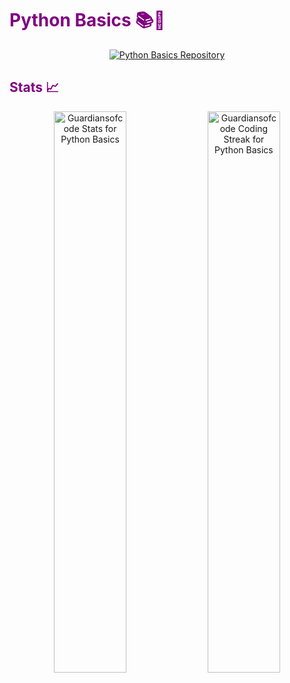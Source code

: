 # <span style="color: #800080;">Python Basics 📚🐍</span>
<p align="center">
  <!-- Repository-specific stats for Python Basics -->
  <a href="https://github.com/Guardiansofcode/Python-Basics">
    <img src="https://github-readme-stats.vercel.app/api/pin/?username=Guardiansofcode&repo=Python-Basics&theme=radical&title_color=000000&text_color=000000&bg_color=ff1493&hide_border=true" alt="Python Basics Repository" />
  </a>
</p>

## <span style="color: #800080;">Stats 📈</span>
<p align="center">
  <!-- Display stats specifically for the Python Basics repository -->
  <img width="48%" src="https://github-readme-stats.vercel.app/api?username=Guardiansofcode&repo=Python-Basics&show_icons=true&theme=radical&title_color=000000&text_color=000000&bg_color=ff1493&locale=en&hide_border=true" alt="Guardiansofcode Stats for Python Basics" />
  
  <!-- GitHub streak stats for coding engagement -->
  <img width="48%" src="https://github-readme-streak-stats.herokuapp.com/?user=Guardiansofcode&theme=radical&hide_border=true" alt="Guardiansofcode Coding Streak for Python Basics" />
</p>


